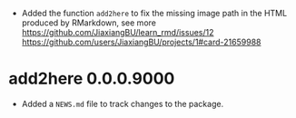 * Added the function `add2here` to fix the missing image path in the HTML produced by RMarkdown, see more 
    https://github.com/JiaxiangBU/learn_rmd/issues/12
    https://github.com/users/JiaxiangBU/projects/1#card-21659988

# add2here 0.0.0.9000

* Added a `NEWS.md` file to track changes to the package.
